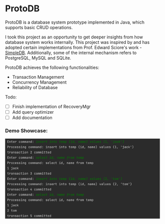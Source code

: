 # ProtoDB

ProtoDB is a database system prototype implemented in Java, 
which supports basic CRUD operations. 

I took this project as an opportunity to get deeper insights 
from how database system works internally. This project was 
inspired by and has adopted certain implementations from Prof. Edward Sciore's work - 
[SimpleDB](http://www.cs.bc.edu/~sciore/simpledb/). Additionally, 
some of the internal mechanism refers to PostgreSQL, MySQL and SQLite.

ProtoDB achieves the following functionalities:
- Transaction Management
- Concurrency Management
- Reliability of Database

Todo:
- [ ] Finish implementation of RecoveryMgr
- [ ] Add query optimizer
- [ ] Add documentation

### Demo Showcase:
![img.png](docs/images/img.png)

